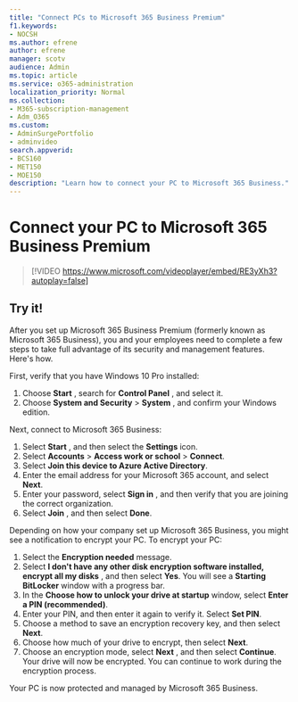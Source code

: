 ```yaml
---
title: "Connect PCs to Microsoft 365 Business Premium"
f1.keywords:
- NOCSH
ms.author: efrene
author: efrene
manager: scotv
audience: Admin
ms.topic: article
ms.service: o365-administration
localization_priority: Normal
ms.collection: 
- M365-subscription-management 
- Adm_O365
ms.custom: 
- AdminSurgePortfolio
- adminvideo
search.appverid:
- BCS160
- MET150
- MOE150
description: "Learn how to connect your PC to Microsoft 365 Business."
---
```

# Connect your PC to Microsoft 365 Business Premium

> [!VIDEO https://www.microsoft.com/videoplayer/embed/RE3yXh3?autoplay=false]

## Try it!
After you set up Microsoft 365 Business Premium (formerly known as Microsoft 365 Business), you and your employees need to complete a few steps to take full advantage of its security and management features. Here&#39;s how.

First, verify that you have Windows 10 Pro installed:

1. Choose  **Start** , search for  **Control Panel** , and select it.
2. Choose  **System and Security**  >  **System** , and confirm your Windows edition.

Next, connect to Microsoft 365 Business:

1. Select  **Start** , and then select the  **Settings** icon.
2. Select  **Accounts** >  **Access work or school**  >  **Connect**.
3. Select  **Join this device to Azure Active Directory**.
4. Enter the email address for your Microsoft 365 account, and select  **Next**.
5. Enter your password, select  **Sign in** , and then verify that you are joining the correct organization.
6. Select  **Join** , and then select  **Done**.

Depending on how your company set up Microsoft 365 Business, you might see a notification to encrypt your PC. To encrypt your PC:

1. Select the  **Encryption needed**  message.
2. Select  **I don&#39;t have any other disk encryption software installed, encrypt all my disks** , and then select  **Yes**. You will see a  **Starting BitLocker**  window with a progress bar.
3. In the  **Choose how to unlock your drive at startup**  window, select **Enter a PIN (recommended)**.
4. Enter your PIN, and then enter it again to verify it. Select  **Set PIN**.
5. Choose a method to save an encryption recovery key, and then select  **Next**.
6. Choose how much of your drive to encrypt, then select  **Next**.
7. Choose an encryption mode, select  **Next** , and then select  **Continue**. Your drive will now be encrypted. You can continue to work during the encryption process.

Your PC is now protected and managed by Microsoft 365 Business.